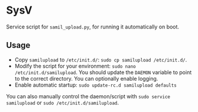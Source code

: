 # SysV

Service script for `samil_upload.py`, for running it automatically on boot.

## Usage

* Copy `samilupload` to `/etc/init.d/`: `sudo cp samilupload /etc/init.d/`.
* Modify the script for your environment: `sudo nano /etc/init.d/samilupload`.
You should update the `DAEMON` variable to point to the correct directory. You
can optionally enable logging.
* Enable automatic startup: `sudo update-rc.d samilupload defaults`

You can also manually control the daemon/script with `sudo service samilupload`
or `sudo /etc/init.d/samilupload`.
